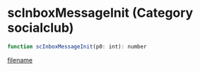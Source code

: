 # scInboxMessageInit (Category socialclub)

```js
function scInboxMessageInit(p0: int): number
```

[filename](scInboxMessageInit_m.md ':include')